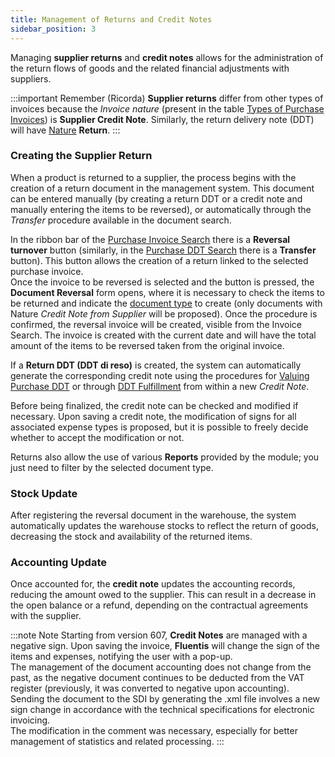 ```yaml
---
title: Management of Returns and Credit Notes 
sidebar_position: 3
--- 
```


Managing **supplier returns** and **credit notes** allows for the administration of the return flows of goods and the related financial adjustments with suppliers.    

:::important Remember (Ricorda)
**Supplier returns** differ from other types of invoices because the *Invoice nature* (present in the table [Types of Purchase Invoices](/docs/configurations/tables/purchase/purchase-invoices-type)) is **Supplier Credit Note**. Similarly, the return delivery note (DDT) will have [Nature](/docs/configurations/tables/purchase/purchase-delivery-notes-type) **Return**. 
:::

### Creating the Supplier Return 

When a product is returned to a supplier, the process begins with the creation of a return document in the management system. This document can be entered manually (by creating a return DDT or a credit note and manually entering the items to be reversed), or automatically through the *Transfer* procedure available in the document search. 

In the ribbon bar of the [Purchase Invoice Search](/docs/purchase/purchase-invoices/insert-purchase-invoice/search-purchase-invoices) there is a **Reversal turnover** button (similarly, in the [Purchase DDT Search](/docs/purchase/purchase-delivery-note/insert-purchase-delivery-note/search-delivery-note) there is a **Transfer** button). This button allows the creation of a return linked to the selected purchase invoice.    
Once the invoice to be reversed is selected and the button is pressed, the **Document Reversal** form opens, where it is necessary to check the items to be returned and indicate the [document type](/docs/configurations/tables/purchase/purchase-invoices-type) to create (only documents with Nature *Credit Note from Supplier* will be proposed). Once the procedure is confirmed, the reversal invoice will be created, visible from the Invoice Search. The invoice is created with the current date and will have the total amount of the items to be reversed taken from the original invoice.    

If a **Return DDT (DDT di reso)** is created, the system can automatically generate the corresponding credit note using the procedures for [Valuing Purchase DDT](/docs/purchase/purchase-invoices/procedures/purchase-delivery-note-valorization) or through [DDT Fulfillment](/docs/purchase/purchase-invoices/insert-purchase-invoice/purchase-invoice) from within a new *Credit Note*. 

Before being finalized, the credit note can be checked and modified if necessary. Upon saving a credit note, the modification of signs for all associated expense types is proposed, but it is possible to freely decide whether to accept the modification or not.    

Returns also allow the use of various **Reports** provided by the module; you just need to filter by the selected document type. 

### Stock Update 

After registering the reversal document in the warehouse, the system automatically updates the warehouse stocks to reflect the return of goods, decreasing the stock and availability of the returned items.    

### Accounting Update 

Once accounted for, the **credit note** updates the accounting records, reducing the amount owed to the supplier. This can result in a decrease in the open balance or a refund, depending on the contractual agreements with the supplier.    

:::note Note 
Starting from version 607, **Credit Notes** are managed with a negative sign. Upon saving the invoice, **Fluentis** will change the sign of the items and expenses, notifying the user with a pop-up.    
The management of the document accounting does not change from the past, as the negative document continues to be deducted from the VAT register (previously, it was converted to negative upon accounting). Sending the document to the SDI by generating the .xml file involves a new sign change in accordance with the technical specifications for electronic invoicing.   
The modification in the comment was necessary, especially for better management of statistics and related processing.
:::